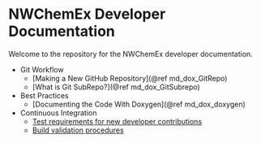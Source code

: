 NWChemEx Developer Documentation
================================

Welcome to the repository for the NWChemEx developer documentation.

- Git Workflow
  - [Making a New GitHub Repository](@ref md_dox_GitRepo)
  - [What is Git SubRepo?](@ref md_dox_GitSubrepo)
- Best Practices
  - [Documenting the Code With Doxygen](@ref md_dox_doxygen)
- Continuous Integration
  - [Test requirements for new developer contributions](dox/TestRequirements.md)
  - [Build validation procedures](dox/BuildValidation.md)  
  
